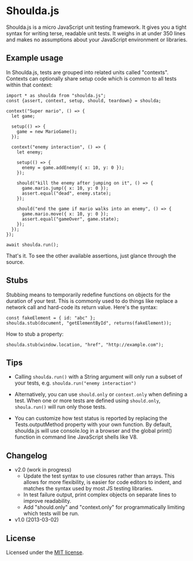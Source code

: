 Shoulda.js
==========
Shoulda.js is a micro JavaScript unit testing framework. It gives you a tight syntax for writing terse,
readable unit tests. It weighs in at under 350 lines and makes no assumptions about your JavaScript
environment or libraries.

Example usage
-------------
In Shoulda.js, tests are grouped into related units called "contexts". Contexts can optionally share setup
code which is common to all tests within that context:

    import * as shoulda from "shoulda.js";
    const {assert, context, setup, should, teardown} = shoulda;

    context("Super mario", () => {
      let game;

      setup(() => {
        game = new MarioGame();
      });

      context("enemy interaction", () => {
        let enemy;

        setup(() => {
          enemy = game.addEnemy({ x: 10, y: 0 });
        });

        should("kill the enemy after jumping on it", () => {
          game.mario.jump({ x: 10, y: 0 });
          assert.equal("dead", enemy.state);
        });

        should("end the game if mario walks into an enemy", () => {
          game.mario.move({ x: 10, y: 0 });
          assert.equal("gameOver", game.state);
        });
      });
    });

    await shoulda.run();

That's it. To see the other available assertions, just glance through the source.

Stubs
-----
Stubbing means to temporarily redefine functions on objects for the duration of your test. This is commonly
used to do things like replace a network call and hard-code its return value. Here's the syntax:

    const fakeElement = { id: "abc" };
    shoulda.stub(document, "getElementById", returns(fakeElement));

How to stub a property:

    shoulda.stub(window.location, "href", "http://example.com");

Tips
----

* Calling `shoulda.run()` with a String argument will only run a subset of your tests, e.g.
  `shoulda.run("enemy interaction")`

* Alternatively, you can use `should.only` or `context.only` when defining a test. When one or more
  tests are defined using `should.only`, `shoula.run()` will run only those tests.

* You can customize how test status is reported by replacing the Tests.outputMethod property with your own
  function. By default, shoulda.js will use console.log in a browser and the global print() function in
  command line JavaScript shells like V8.

Changelog
---------
* v2.0 (work in progress)
  * Update the test syntax to use closures rather than arrays. This allows for more flexibility, is easier for
    code editors to indent, and matches the syntax used by most JS testing libraries.
  * In test failure output, print complex objects on separate lines to improve readability.
  * Add "should.only" and "context.only" for programmatically limiting which tests will be run.
* v1.0 (2013-03-02)

License
-------
Licensed under the [MIT license](http://www.opensource.org/licenses/mit-license.php).
